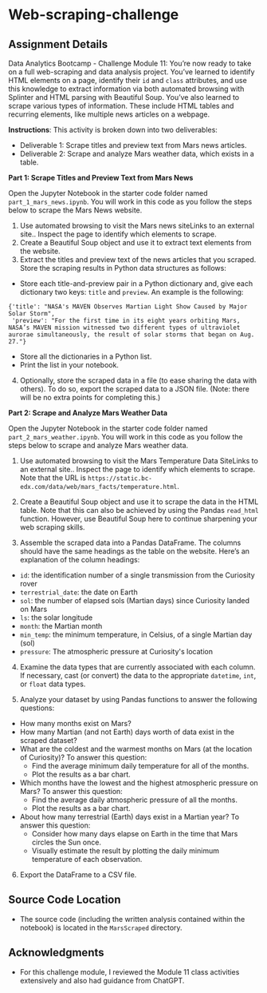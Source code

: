 # Web-scraping-challenge

## Assignment Details
Data Analytics Bootcamp - Challenge Module 11: You’re now ready to take on a full web-scraping and data analysis project. You’ve learned to identify HTML elements on a page, identify their ``id`` and ``class`` attributes, and use this knowledge to extract information via both automated browsing with Splinter and HTML parsing with Beautiful Soup. You’ve also learned to scrape various types of information. These include HTML tables and recurring elements, like multiple news articles on a webpage.

**Instructions**: This activity is broken down into two deliverables:
* Deliverable 1: Scrape titles and preview text from Mars news articles.
* Deliverable 2: Scrape and analyze Mars weather data, which exists in a table.

**Part 1: Scrape Titles and Preview Text from Mars News**

Open the Jupyter Notebook in the starter code folder named ``part_1_mars_news.ipynb``. You will work in this code as you follow the steps below to scrape the Mars News website.

1. Use automated browsing to visit the Mars news siteLinks to an external site.. Inspect the page to identify which elements to scrape.
2. Create a Beautiful Soup object and use it to extract text elements from the website.
3. Extract the titles and preview text of the news articles that you scraped. Store the scraping results in Python data structures as follows:
* Store each title-and-preview pair in a Python dictionary and, give each dictionary two keys: ``title`` and ``preview``. An example is the following:
```
{'title': "NASA's MAVEN Observes Martian Light Show Caused by Major Solar Storm",
 'preview': "For the first time in its eight years orbiting Mars, NASA’s MAVEN mission witnessed two different types of ultraviolet aurorae simultaneously, the result of solar storms that began on Aug. 27."}
```
* Store all the dictionaries in a Python list.
* Print the list in your notebook.

4. Optionally, store the scraped data in a file (to ease sharing the data with others). To do so, export the scraped data to a JSON file. (Note: there will be no extra points for completing this.)

**Part 2: Scrape and Analyze Mars Weather Data**

Open the Jupyter Notebook in the starter code folder named ``part_2_mars_weather.ipynb``. You will work in this code as you follow the steps below to scrape and analyze Mars weather data.

1. Use automated browsing to visit the Mars Temperature Data SiteLinks to an external site.. Inspect the page to identify which elements to scrape. Note that the URL is ``https://static.bc-edx.com/data/web/mars_facts/temperature.html``.

2. Create a Beautiful Soup object and use it to scrape the data in the HTML table. Note that this can also be achieved by using the Pandas ``read_html`` function. However, use Beautiful Soup here to continue sharpening your web scraping skills.

3. Assemble the scraped data into a Pandas DataFrame. The columns should have the same headings as the table on the website. Here’s an explanation of the column headings:
* ``id``: the identification number of a single transmission from the Curiosity rover
* ``terrestrial_date``: the date on Earth
* ``sol``: the number of elapsed sols (Martian days) since Curiosity landed on Mars
* ``ls``: the solar longitude
* ``month``: the Martian month
* ``min_temp``: the minimum temperature, in Celsius, of a single Martian day (sol)
* ``pressure``: The atmospheric pressure at Curiosity's location

4. Examine the data types that are currently associated with each column. If necessary, cast (or convert) the data to the appropriate ``datetime``, ``int``, or ``float`` data types.

5. Analyze your dataset by using Pandas functions to answer the following questions:
* How many months exist on Mars?
* How many Martian (and not Earth) days worth of data exist in the scraped dataset?
* What are the coldest and the warmest months on Mars (at the location of Curiosity)? To answer this question:
  * Find the average minimum daily temperature for all of the months.
  * Plot the results as a bar chart.
* Which months have the lowest and the highest atmospheric pressure on Mars? To answer this question:
  * Find the average daily atmospheric pressure of all the months.
  * Plot the results as a bar chart.
* About how many terrestrial (Earth) days exist in a Martian year? To answer this question:
  * Consider how many days elapse on Earth in the time that Mars circles the Sun once.
  * Visually estimate the result by plotting the daily minimum temperature of each observation.

6. Export the DataFrame to a CSV file.
   
## Source Code Location

* The source code (including the written analysis contained within the notebook) is located in the ```MarsScraped``` directory.

## Acknowledgments

* For this challenge module, I reviewed the Module 11 class activities extensively and also had guidance from ChatGPT.
